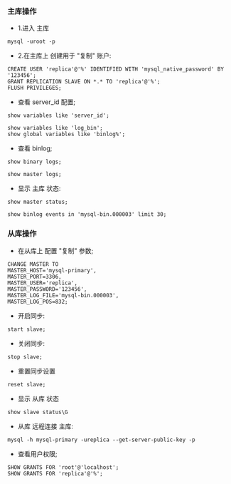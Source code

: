 
### 主库操作

- 1.进入 主库
```shell
mysql -uroot -p
```

- 2.在主库上 创建用于 "复制" 账户:
```mysql
CREATE USER 'replica'@'%' IDENTIFIED WITH 'mysql_native_password' BY '123456';
GRANT REPLICATION SLAVE ON *.* TO 'replica'@'%';
FLUSH PRIVILEGES;
```

- 查看 server_id 配置;
```mysql
show variables like 'server_id';

show variables like 'log_bin';
show global variables like 'binlog%';
```

- 查看 binlog;
```mysql
show binary logs;

show master logs;
```

- 显示 主库 状态:
```mysql
show master status;
```

```mysql
show binlog events in 'mysql-bin.000003' limit 30;
```

### 从库操作

- 在从库上 配置 "复制" 参数;
```mysql
CHANGE MASTER TO
MASTER_HOST='mysql-primary',
MASTER_PORT=3306,
MASTER_USER='replica',
MASTER_PASSWORD='123456',
MASTER_LOG_FILE='mysql-bin.000003',
MASTER_LOG_POS=832;
```

- 开启同步:
```mysql
start slave;
```

- 关闭同步:
```mysql
stop slave;
```

- 重置同步设置
```mysql
reset slave;
```

- 显示 从库 状态
```shell
show slave status\G
```

- 从库 远程连接 主库:
```shell
mysql -h mysql-primary -ureplica --get-server-public-key -p
```

- 查看用户权限;
```mysql
SHOW GRANTS FOR 'root'@'localhost';
SHOW GRANTS FOR 'replica'@'%';
```